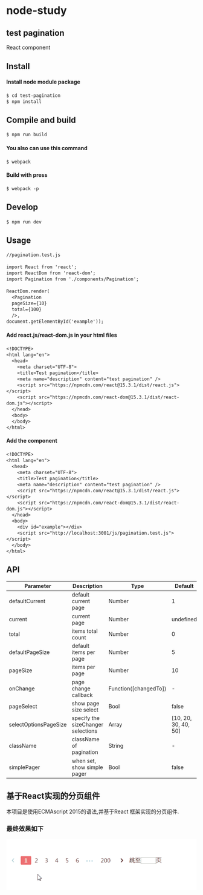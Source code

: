 # node-study
## test pagination 

React component

## Install

#### Install node module package
```
$ cd test-pagination
$ npm install
```

## Compile and build
```
$ npm run build
```

#### You also can use this command
```
$ webpack
```

#### Build with press
```
$ webpack -p
```

## Develop
```
$ npm run dev
```

## Usage
```
//pagination.test.js

import React from 'react';
import ReactDom from 'react-dom';
import Pagination from './components/Pagination';

ReactDom.render(
  <Pagination 
  pageSize={10} 
  total={100}
  />, 
document.getElementById('example'));
```

#### Add react.js/react-dom.js in your html files
```
<!DOCTYPE>
<html lang="en">
  <head>
    <meta charset="UTF-8">
    <title>Test pagination</title>
    <meta name="description" content="test pagination" />
    <script src="https://npmcdn.com/react@15.3.1/dist/react.js"></script>
    <script src="https://npmcdn.com/react-dom@15.3.1/dist/react-dom.js"></script>
  </head>
  <body>
  </body>
</html>
```

#### Add the component
```
<!DOCTYPE>
<html lang="en">
  <head>
    <meta charset="UTF-8">
    <title>Test pagination</title>
    <meta name="description" content="test pagination" />
    <script src="https://npmcdn.com/react@15.3.1/dist/react.js"></script>
    <script src="https://npmcdn.com/react-dom@15.3.1/dist/react-dom.js"></script>
  </head>
  <body>
    <div id="example"></div>
    <script src="http://localhost:3001/js/pagination.test.js"></script>
  </body>
</html>
```

## API

| Parameter        | Description                        | Type          | Default                  |
|------------------|------------------------------------|---------------|--------------------------|
| defaultCurrent   | default current page               | Number        | 1                        |
| current          | current page                       | Number        | undefined                |
| total            | items total count                  | Number        | 0                        |
| defaultPageSize  | default items per page             | Number        | 5                      |
| pageSize         | items per page                     | Number        | 10                       |
| onChange         | page change callback               | Function([changedTo])      | -                     |
| pageSelect       | show page size select            | Bool          | false                    |
| selectOptionsPageSize  | specify the sizeChanger selections | Array<Number> | [10, 20, 30, 40, 50] |
| className        | className of pagination            | String        | -                         |
| simplePager      | when set, show simple pager        | Bool          | false                     |



## 基于React实现的分页组件

本项目是使用ECMAscript 2015的语法,并基于React 框架实现的分页组件.

### 最终效果如下

<img src="doc/img/pagination.gif">



